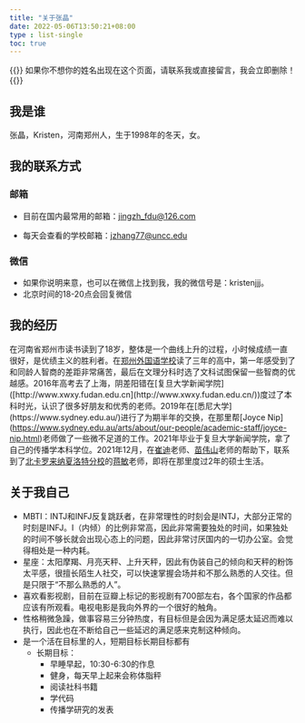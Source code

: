 ```yaml
---
title: "关于张晶"
date: 2022-05-06T13:50:21+08:00
type : list-single
toc: true
---
```


{{<block class="reminder">}}
如果你不想你的姓名出现在这个页面，请联系我或直接留言，我会立即删除！
{{<end>}}

## 我是谁

张晶，Kristen，河南郑州人，生于1998年的冬天，女。

## 我的联系方式
### 邮箱

- 目前在国内最常用的邮箱：jingzh_fdu@126.com

- 每天会查看的学校邮箱：jzhang77@uncc.edu

### 微信

- 如果你说明来意，也可以在微信上找到我，我的微信号是：kristenjjj。
- 北京时间的18-20点会回复微信

## 我的经历

在河南省郑州市读书读到了18岁，整体是一个曲线上升的过程，小时候成绩一直很好，是优绩主义的胜利者。在[郑州外国语学校]([http://www.zzfls.com.cn](http://www.zzfls.com.cn/))读了三年的高中，第一年感受到了和同龄人智商的差距非常痛苦，最后在文理分科时选了文科试图保留一些智商的优越感。2016年高考去了上海，阴差阳错在[复旦大学新闻学院]([http://www.xwxy.fudan.edu.cn](http://www.xwxy.fudan.edu.cn/))度过了本科时光，认识了很多好朋友和优秀的老师。2019年在[悉尼大学](https://www.sydney.edu.au/)进行了为期半年的交换，在那里帮[Joyce Nip](https://www.sydney.edu.au/arts/about/our-people/academic-staff/joyce-nip.html)老师做了一些微不足道的工作。2021年毕业于复旦大学新闻学院，拿了自己的传播学本科学位。2021年12月，在[崔迪](http://www.xwxy.fudan.edu.cn/node2/fdxwxy/jzyg/node816/node904/u1ai107548.html)老师、[苗伟山](https://scholar.google.com/citations?user=e7aipDYAAAAJ&hl=en)老师的帮助下，联系到了[北卡罗来纳夏洛特分校](https://www.charlotte.edu/)的[蒋敏](https://pages.charlotte.edu/min-jiang/)老师，即将在那里度过2年的硕士生活。

## 关于我自己

- MBTI：INTJ和INFJ反复跳跃者，在非常理性的时刻会是INTJ，大部分正常的时刻是INFJ。I（内倾）的比例非常高，因此非常需要独处的时间，如果独处的时间不够长就会出现心态上的问题，因此非常讨厌国内的一切办公室。会觉得相处是一种内耗。
- 星座：太阳摩羯、月亮天秤、上升天秤，因此有伪装自己的倾向和天秤的粉饰太平感，很擅长陌生人社交，可以快速掌握会场并和不那么熟悉的人交往。但是只限于“不那么熟悉的人”。
- 喜欢看影视剧，目前在豆瓣上标记的影视剧有700部左右，各个国家的作品都应该有所观看。电视电影是我向外界的一个很好的触角。
- 性格稍微急躁，做事容易三分钟热度，有目标但是会因为满足感太延迟而难以执行，因此也在不断给自己一些延迟的满足感来克制这种倾向。
- 是一个活在目标里的人，短期目标长期目标都有
  - 长期目标：
    - 早睡早起，10:30-6:30的作息
    - 健身，每天早上起来会称体脂秤
    - 阅读社科书籍
    - 学代码
    - 传播学研究的发表










